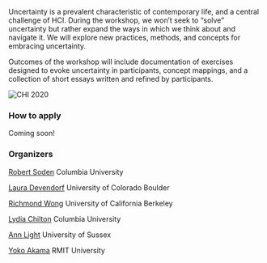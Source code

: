 Uncertainty is a prevalent characteristic of contemporary life, and a central challenge of HCI.
During the workshop, we won’t seek to “solve” uncertainty but rather expand the ways in which we think about and navigate it. We will explore new practices, methods, and concepts for embracing uncertainty. 

Outcomes of the workshop will include documentation of exercises designed to evoke uncertainty in participants, concept mappings, and a collection of short essays written and refined by participants.

![CHI 2020](https://uiuxtrend.com/wp-content/uploads/CHI-2020-min.jpg)

### How to apply

Coming soon!


### Organizers
[Robert Soden](http://robertsoden.io/)
Columbia University

[Laura Devendorf](https://www.colorado.edu/cmci/people/information-science/laura-devendorf)
University of Colorado Boulder

[Richmond Wong](https://people.ischool.berkeley.edu/~richmond/)
University of California Berkeley

[Lydia Chilton](http://www.cs.columbia.edu/~chilton/)
Columbia University

[Ann Light](http://www.sussex.ac.uk/profiles/29619)
University of Sussex

[Yoko Akama](http://desiap.org/)
RMIT University 


